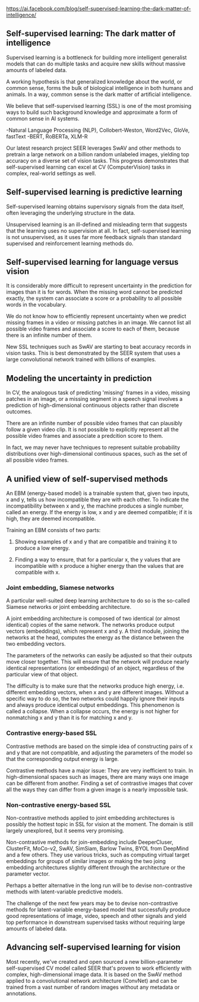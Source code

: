 https://ai.facebook.com/blog/self-supervised-learning-the-dark-matter-of-intelligence/

## Self-supervised learning: The dark matter of intelligence ##

Supervised learning is a bottleneck for building more intelligent generalist models that can do multiple tasks and acquire new skills without massive amounts of labeled data.

A working hypothesis is that generalized knowledge about the world, or common sense, forms the bulk of biological intelligence in both humans and animals. In a way, common sense is the dark matter of artificial intelligence.

We believe that self-supervised learning (SSL) is one of the most promising ways to build such background knowledge and approximate a form of common sense in AI systems.

  -Natural Language Processing (NLP), Collobert-Weston, Word2Vec, GloVe, fastText
  -BERT, RoBERTa, XLM-R

Our latest research project SEER leverages SwAV and other methods to pretrain a large network on a billion random unlabeled images, yielding top accuracy on a diverse set of vision tasks. This progress demonstrates that self-supervised learning can excel at CV (ComputerVision) tasks in complex, real-world settings as well.

## Self-supervised learning is predictive learning ##

Self-supervised learning obtains supervisory signals from the data itself, often leveraging the underlying structure in the data.

Unsupervised learning is an ill-defined and misleading term that suggests that the learning uses no supervision at all. In fact, self-supervised learning is not unsupervised, as it uses far more feedback signals than standard supervised and reinforcement learning methods do.

## Self-supervised learning for language versus vision ##

It is considerably more difficult to represent uncertainty in the prediction for images than it is for words. When the missing word cannot be predicted exactly, the system can associate a score or a probability to all possible words in the vocabulary.

We do not know how to efficiently represent uncertainty when we predict missing frames in a video or missing patches in an image. We cannot list all possible video frames and associate a score to each of them, because there is an infinite number of them.

New SSL techniques such as SwAV are starting to beat accuracy records in vision tasks. This is best demonstrated by the SEER system that uses a large convolutional network trained with billions of examples.

## Modeling the uncertainty in prediction ##

In CV, the analogous task of predicting 'missing' frames in a video, missing patches in an image, or a missing segment in a speech signal involves a prediction of high-dimensional continuous objects rather than discrete outcomes. 

There are an infinite number of possible video frames that can plausibly follow a given video clip. It is not possible to explicitly represent all the possible video frames and associate a predcition score to them.

In fact, we may never have techniques to represent suitable probability distributions over high-dimensional continuous spaces, such as the set of all possible video frames.

## A unified view of self-supervised methods ##

An EBM (energy-based model) is a trainable system that, given two inputs, x and y, tells us how incompatible they are with each other. To indicate the incompatibility between x and y, the machine produces a single number, called an energy. If the energy is low, x and y are deemed compatible; if it is high, they are deemed incompatible.

Training an EBM consists of two parts:

1. Showing examples of x and y that are compatible and training it to produce a low energy.

2. Finding a way to ensure, that for a particular x, the y values that are incompatible with x produce a higher energy than the values that are compatible with x.

### Joint embedding, Siamese networks ###

A particular well-suited deep learning architecture to do so is the so-called Siamese networks or joint embedding architecture.

A joint embedding architecture is composed of two identical (or almost identical) copies of the same network. The networks produce output vectors (embeddings), which represent x and y. A third module, joining the networks at the head, computes the energy as the distance between the two embedding vectors.

The parameters of the networks can easily be adjusted so that their outputs move closer together. This will ensure that the network will produce nearly identical representations (or embeddings) of an object, regardless of the particular view of that object.

The difficulty is to make sure that the networks produce high energy, i.e. different embedding vectors, when x and y are different images. Without a specific way to do so, the two networks could happily ignore their inputs and always produce identical output embeddings. This phenomenon is called a collapse. When a collapse occurs, the energy is not higher for nonmatching x and y than it is for matching x and y.

### Contrastive energy-based SSL ###

Contrastive methods are based on the simple idea of constructing pairs of x and y that are not compatible, and adjusting the parameters of the model so that the corresponding output energy is large.

Contrastive methods have a major issue: They are very inefficient to train. In high-dimensional spaces such as images, there are many ways one image can be different from another. Finding a set of contrastive images that cover all the ways they can differ from a given image is a nearly impossible task.

### Non-contrastive energy-based SSL ### 

Non-contrastive methods applied to joint embedding architectures is possibly the hottest topic in SSL for vision at the moment. The domain is still largely unexplored, but it seems very promising.

Non-contrastive methods for join-embedding include DeeperCluser, ClusterFit, MoCo-v2, SwAV, SimSiam, Barlow Twins, BYOL from DeepMind and a few others. They use various tricks, such as computing virtual target embeddings for groups of similar images or making the two joing embedding architectures slightly different through the architecture or the parameter vector.

Perhaps a better alternative in the long run will be to devise non-contrastive methods with latent-variable predictive models.

The challenge of the next few years may be to devise non-contrastive methods for latent-variable energy-based model that successfully produce good representations of image, video, speech and other signals and yield top performance in downstream supervised tasks without requiring large amounts of labeled data.

## Advancing self-supervised learning for vision ##

Most recently, we've created and open sourced a new billion-parameter self-supervised CV model called SEER that's proven to work efficiently with complex, high-dimensional image data. It is based on the SwAV method applied to a convolutional network architecture (ConvNet) and can be trained from a vast number of random images without any metadata or annotations.

